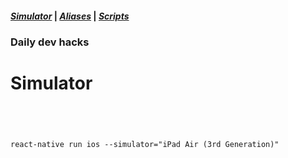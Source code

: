 #### *[Simulator](simulator.md)* | *[Aliases](aliases.md)* | *[Scripts](scripts.md)*
### Daily dev hacks
# Simulator

```




react-native run ios --simulator="iPad Air (3rd Generation)"




```
